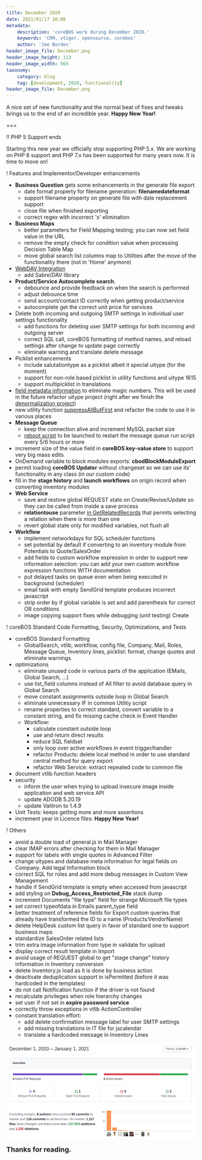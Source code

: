 ```yaml
---
title: December 2020
date: 2021/01/17 16:08
metadata:
    description: 'coreBOS work during December 2020.'
    keywords: 'CRM, vtiger, opensource, corebos'
    author: 'Joe Bordes'
header_image_file: December.png
header_image_height: 113
header_image_width: 569
taxonomy:
    category: blog
    tag: [development, 2020, functionality]
header_image_file: December.png
---
```


A nice set of new functionality and the normal beat of fixes and tweaks brings us to the end of an incredible year. **Happy New Year!**

===

 !! PHP 5 Support ends

Starting this new year we officially stop supporting PHP 5.x. We are working on PHP 8 support and PHP 7.x has been supported for many years now. It is time to move on!

 ! Features and Implementor/Developer enhancements

- **Business Question** gets some enhancements in the generate file export
  - date format property for filename generation: **filenamedateformat**
  - support filename property on generate file with date replacement support
  - close file when finished exporting
  - correct regex with incorrect 's' elimination
- **Business Maps**
  - better parameters for Field Mapping testing; you can now set field value in the URL
  - remove the empty check for condition value when processing Decision Table Map
  - move global search list columns map to Utilities after the move of the functionality there (not in 'Home' anymore)
- [WebDAV Integration](../webdav)
  - add Sabre/DAV library
- **Product/Service Autocomplete search**.
  - debounce and provide feedback on when the search is performed
  - adjust debounce time
  - send account/contact ID correctly when getting product/service
  - autocomplete get the correct unit price for services
- Delete both incoming and outgoing SMTP settings in individual user settings functionality
  - add functions for deleting user SMTP settings for both incoming and outgoing server
  - correct SQL call, coreBOS formatting of method names, and reload settings after change to update page correctly
  - eliminate warning and translate delete message
- Picklist enhancements
  - include salutationtype as a picklist albeit it special uitype (for the moment)
  - support for non-role based picklist in utility functions and uitype 1615
  - support multipicklist in translations
- [field metadata information](https://github.com/tsolucio/corebos/blob/master/include/fields/metainformation.php) to eliminate magic numbers. This will be used in the future refactor uitype project (right after we finish the [denormalization project](../denormalize))
- new utility function [suppressAllButFirst](https://github.com/tsolucio/corebos/blob/master/include/utils/CommonUtils.php#L3477) and refactor the code to use it in various places
- **Message Queue**
  - keep the connection alive and increment MySQL packet size
  - [reboot script](https://github.com/tsolucio/corebos/blob/master/include/cbmqtm/reboot) to be launched to restart the message queue run script every 5/6 hours or more
- increment size of the value field in **coreBOS key-value store** to support very big mass edits
- OnDemand variable to block modules exports: **cbodBlockModuleExport**
- permit loading **coreBOS Updater** without changeset so we can use its' functionality in any class (in our custom code)
- fill in the **stage history** and **launch workflows** on origin record when converting inventory modules
- **Web Service**
  - save and restore global REQUEST state on Create/Revise/Update so they can be called from inside a save process
  - **relationtouse** parameter [in GetRelatedRecords](https://github.com/tsolucio/corebos/blob/master/include/Webservices/GetRelatedRecords.php#L45) that permits selecting a relation when there is more than one
  - revert global state only for modified variables, not flush all
- **Workflow**
  - implement networkdays for SQL scheduler functions
  - set potential by default if converting to an inventory module from Potentials to Quote/SalesOrder
  - add fields to custom workflow expression in order to support new information selection: you can add your own custom workflow expression functions WITH documentation
  - put delayed tasks on queue even when being executed in background (scheduler)
  - email task with empty SendGrid template produces incorrect javascript
  - strip order by if global variable is set and add parenthesis for correct OR conditions
  - image copying support fixes while debugging (unit testing) Create

<span></span>

 ! coreBOS Standard Code Formatting, Security, Optimizations, and Tests

- coreBOS Standard Formatting
  - GlobalSearch, vtlib, workflow, config file, Company, Mail, Roles, Message Queue, Inventory lines, picklist: format, change quotes and eliminate warnings
- optimizations
  - eliminate unused code in various parts of the application (EMails, Global Search, ...)
  - use list_field columns instead of All filter to avoid database query in Global Search
  - move constant assignments outside loop in Global Search
  - eliminate unnecessary IF in common Utility script
  - rename properties to correct standard, convert variable to a constant string, and fix missing cache check in Event Handler
  - Workflow:
    - calculate constant outside loop
    - use and return direct results
    - reduce SQL fieldset
    - only loop over active workflows in event trigger/handler
    - refactor Products: delete local method in order to use standard central method for query export
    - refactor Web Service: extract repeated code to common file
- document vtlib function headers
- security
  - inform the user when trying to upload insecure image inside application and web service API
  - update ADODB 5.20.19
  - update Valitron to 1.4.9
- Unit Tests: keeps getting more and more assertions
- increment year in Licence files: **Happy New Year!**

<span></span>

 ! Others

- avoid a double load of general.js in Mail Manager
- clear IMAP errors after checking for them in Mail Manager
- support for labels with single quotes in Advanced Filter
- change uitypes and database meta information for legal fields on Company. Add legal Information block
- correct SQL for roles and add more debug messages in Custom View Management
- handle if SendGrid template is empty when accessed from javascript
- add styling on **Debug_Access_Restricted_File** stack dump
- increment Documents "file type" field for strange Microsoft file types
- set correct typeofdata in Emails parent_type field
- better treatment of reference fields for Export custom queries that already have transformed the ID to a name (Products:VendorName)
- delete HelpDesk custom list query in favor of standard one to support business maps
- standardize SalesOrder related lists
- trim extra image information from type in validate for upload
- display correct result template in Import
- avoid usage of REQUEST global to get "stage change" history information in Inventory conversion
- delete Inventory.js load as it is done by business action
- deactivate deduplication support in isPermitted (before it was hardcoded in the templates)
- do not call Notification function if the driver is not found
- recalculate privileges when role hierarchy changes
- set user if not set in **expire password service**
- correctly throw exceptions in vtlib ActionController
- constant translation effort:
  - add delete confirmation message label for user SMTP settings
  - add missing translations in IT file for jscalendar
  - translate a hardcoded message in Inventory Lines

<span></span>

![December Insights](corebosgithub2012.png)

**<span style="font-size:large">Thanks for reading.</span>**
